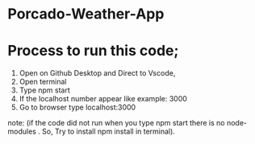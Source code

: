 # Porcado-Weather-App
# Process to run this code;
1. Open on Github Desktop and Direct to Vscode,
2. Open terminal 
3. Type npm start
4. If the localhost number appear like example: 3000 
5. Go to browser type localhost:3000

note: (if the code did not run when you type npm start there is no node-modules . So, Try to install npm install in terminal).
